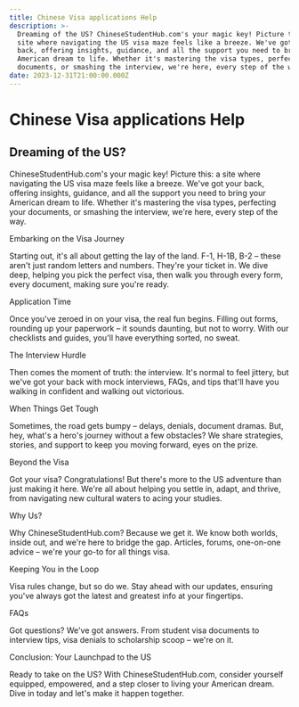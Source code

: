 ```yaml
---
title: Chinese Visa applications Help
description: >-
  Dreaming of the US? ChineseStudentHub.com's your magic key! Picture this: a
  site where navigating the US visa maze feels like a breeze. We've got your
  back, offering insights, guidance, and all the support you need to bring your
  American dream to life. Whether it's mastering the visa types, perfecting your
  documents, or smashing the interview, we're here, every step of the way.
date: 2023-12-31T21:00:00.000Z
---
```


# Chinese Visa applications Help

## Dreaming of the US? 

ChineseStudentHub.com's your magic key! Picture this: a site where navigating the US visa maze feels like a breeze. We've got your back, offering insights, guidance, and all the support you need to bring your American dream to life. Whether it's mastering the visa types, perfecting your documents, or smashing the interview, we're here, every step of the way.

Embarking on the Visa Journey

Starting out, it's all about getting the lay of the land. F-1, H-1B, B-2 – these aren't just random letters and numbers. They're your ticket in. We dive deep, helping you pick the perfect visa, then walk you through every form, every document, making sure you're ready.

Application Time

Once you've zeroed in on your visa, the real fun begins. Filling out forms, rounding up your paperwork – it sounds daunting, but not to worry. With our checklists and guides, you'll have everything sorted, no sweat.

The Interview Hurdle

Then comes the moment of truth: the interview. It's normal to feel jittery, but we've got your back with mock interviews, FAQs, and tips that'll have you walking in confident and walking out victorious.

When Things Get Tough

Sometimes, the road gets bumpy – delays, denials, document dramas. But, hey, what's a hero's journey without a few obstacles? We share strategies, stories, and support to keep you moving forward, eyes on the prize.

Beyond the Visa

Got your visa? Congratulations! But there's more to the US adventure than just making it here. We're all about helping you settle in, adapt, and thrive, from navigating new cultural waters to acing your studies.

Why Us?

Why ChineseStudentHub.com? Because we get it. We know both worlds, inside out, and we're here to bridge the gap. Articles, forums, one-on-one advice – we're your go-to for all things visa.

Keeping You in the Loop

Visa rules change, but so do we. Stay ahead with our updates, ensuring you've always got the latest and greatest info at your fingertips.

FAQs

Got questions? We've got answers. From student visa documents to interview tips, visa denials to scholarship scoop – we're on it.

Conclusion: Your Launchpad to the US

Ready to take on the US? With ChineseStudentHub.com, consider yourself equipped, empowered, and a step closer to living your American dream. Dive in today and let's make it happen together.
